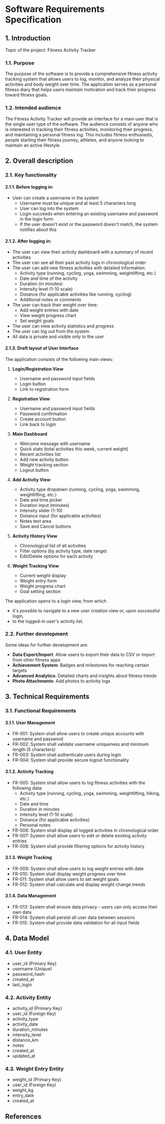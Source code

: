 #  Software Requirements Specification

## 1. Introduction
Topic of the project: Fitness Activity Tracker

### 1.1. Purpose

The purpose of the software is to provide a comprehensive fitness activity tracking system that allows users to log, monitor, and analyze their physical activities and body weight over time. The application serves as a personal fitness diary that helps users maintain motivation and track their progress toward fitness goals. 

### 1.2. Intended audience

The Fitness Activity Tracker will provide an interface for a main user that is the single user type of the software. The audience consists of anyone who is interested in tracking their fitness activities, monitoring their progress, and maintaining a personal fitness log. This includes fitness enthusiasts, people starting their fitness journey, athletes, and anyone looking to maintain an active lifestyle.  


## 2. Overall description

### 2.1. Key functionality

#### 2.1.1. Before logging in:

- User can create a username in the system
  - Username must be unique and at least 5 characters long
  - User can log into the system
  - Login succeeds when entering an existing username and password in the login form
  - If the user doesn't exist or the password doesn't match, the system notifies about this

#### 2.1.2. After logging in:

- The user can view their activity dashboard with a summary of recent activities
- The user can see all their past activity logs in chronological order
- The user can add new fitness activities with detailed information:
  - Activity type (running, cycling, yoga, swimming, weightlifting, etc.)
  - Date and time of the activity
  - Duration (in minutes)
  - Intensity level (1-10 scale)
  - Distance (for applicable activities like running, cycling)
  - Additional notes or comments
- The user can track their weight over time:
  - Add weight entries with date
  - View weight progress chart
  - Set weight goals
- The user can view activity statistics and progress
- The user can log out from the system
- All data is private and visible only to the user

#### 2.1.3. Draft layout of User Interface

The application consists of the following main views:

1. **Login/Registration View**
   - Username and password input fields
   - Login button
   - Link to registration form

2. **Registration View**
   - Username and password input fields
   - Password confirmation
   - Create account button
   - Link back to login

3. **Main Dashboard**
   - Welcome message with username
   - Quick stats (total activities this week, current weight)
   - Recent activities list
   - Add new activity button
   - Weight tracking section
   - Logout button

4. **Add Activity View**
   - Activity type dropdown (running, cycling, yoga, swimming, weightlifting, etc.)
   - Date and time picker
   - Duration input (minutes)
   - Intensity slider (1-10)
   - Distance input (for applicable activities)
   - Notes text area
   - Save and Cancel buttons

5. **Activity History View**
   - Chronological list of all activities
   - Filter options (by activity type, date range)
   - Edit/Delete options for each activity

6. **Weight Tracking View**
   - Current weight display
   - Weight entry form
   - Weight progress chart
   - Goal setting section


The application opens to a login view, from which
- it's possible to navigate to a new user creation view or, upon successful login,
- to the logged-in user's activity list.


### 2.2. Further development

Some ideas for further development are:

- **Data Export/Import**: Allow users to export their data to CSV or import from other fitness apps
- **Achievement System**: Badges and milestones for reaching certain targets
- **Advanced Analytics**: Detailed charts and insights about fitness trends
- **Photo Attachments**: Add photos to activity logs


## 3. Technical Requirements

### 3.1. Functional Requirements

#### 3.1.1. User Management
- FR-001: System shall allow users to create unique accounts with username and password
- FR-002: System shall validate username uniqueness and minimum length (5 characters)
- FR-003: System shall authenticate users during login
- FR-004: System shall provide secure logout functionality

#### 3.1.2. Activity Tracking
- FR-005: System shall allow users to log fitness activities with the following data:
  - Activity type (running, cycling, yoga, swimming, weightlifting, hiking, etc.)
  - Date and time
  - Duration in minutes
  - Intensity level (1-10 scale)
  - Distance (for applicable activities)
  - Personal notes
- FR-006: System shall display all logged activities in chronological order
- FR-007: System shall allow users to edit or delete existing activity entries
- FR-008: System shall provide filtering options for activity history

#### 3.1.3. Weight Tracking
- FR-009: System shall allow users to log weight entries with date
- FR-010: System shall display weight progress over time
- FR-011: System shall allow users to set weight goals
- FR-012: System shall calculate and display weight change trends

#### 3.1.4. Data Management
- FR-013: System shall ensure data privacy - users can only access their own data
- FR-014: System shall persist all user data between sessions
- FR-015: System shall provide data validation for all input fields


## 4. Data Model

### 4.1. User Entity
- user_id (Primary Key)
- username (Unique)
- password_hash
- created_at
- last_login

### 4.2. Activity Entity
- activity_id (Primary Key)
- user_id (Foreign Key)
- activity_type
- activity_date
- duration_minutes
- intensity_level
- distance_km
- notes
- created_at
- updated_at

### 4.3. Weight Entry Entity
- weight_id (Primary Key)
- user_id (Foreign Key)
- weight_kg
- entry_date
- created_at

## References














